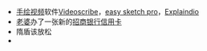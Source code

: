 - [手绘视频](<手绘视频.md>)软件[Videoscribe](<Videoscribe.md>)，[easy sketch pro](<easy sketch pro.md>)，[Explaindio](<Explaindio.md>)
- [老婆](<老婆.md>)办了一张新的[招商银行](<招商银行.md>)[信用卡](<信用卡.md>)
- 隋盾该放松
- 
